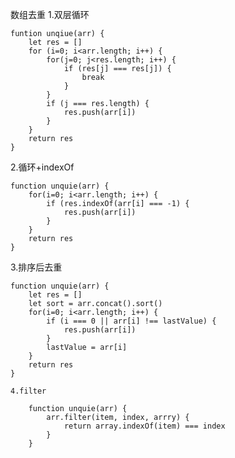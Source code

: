 数组去重
1.双层循环

    funtion unqiue(arr) {
        let res = []
        for (i=0; i<arr.length; i++) {
            for(j=0; j<res.length; i++) {
                if (res[j] === res[j]) {
                    break
                }
            }
            if (j === res.length) {
                res.push(arr[i])
            }
        }
        return res
    }

2.循环+indexOf

    function unquie(arr) {
        for(i=0; i<arr.length; i++) {
            if (res.indexOf(arr[i] === -1) {
                res.push(arr[i])
            }
        }
        return res
    }
    
3.排序后去重

    function unquie(arr) {
        let res = []
        let sort = arr.concat().sort()
        for(i=0; i<arr.length; i++) {
            if (i === 0 || arr[i] !== lastValue) {
                res.push(arr[i])
            }
            lastValue = arr[i]
        }
        return res
    }
    
    4.filter
    
        function unquie(arr) {
            arr.filter(item, index, arrry) {
                return array.indexOf(item) === index
            }
        }
    
